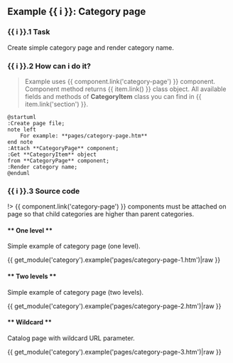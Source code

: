 ## Example {{ i }}: Category page

### {{ i }}.1 Task

Create simple category page and render category name.

### {{ i }}.2 How can i do it?

> Example uses {{ component.link('category-page') }} component.
Component method returns {{ item.link() }} class object.
All available fields and methods of **CategoryItem** class you can find in {{ item.link('section') }}.

```plantuml
@startuml
:Create page file;
note left
    For example: **pages/category-page.htm**
end note
:Attach **CategoryPage** component;
:Get **CategoryItem** object
from **CategoryPage** component;
:Render category name;
@enduml
```

### {{ i }}.3 Source code

!> {{ component.link('category-page') }} components must be attached on page so that child categories are higher than parent categories.

<!-- tabs:start -->

#### ** One level **

Simple example of category page (one level).

{{ get_module('category').example('pages/category-page-1.htm')|raw }}

#### ** Two levels **

Simple example of category page (two levels).

{{ get_module('category').example('pages/category-page-2.htm')|raw }}

#### ** Wildcard **

Catalog page with wildcard URL parameter.

{{ get_module('category').example('pages/category-page-3.htm')|raw }}
<!-- tabs:end -->
